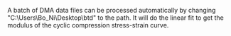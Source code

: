 A batch of DMA data files can be processed automatically by changing "C:\Users\Bo_Ni\Desktop\btd" to the path. It will do the linear fit to get the modulus of the cyclic compression stress-strain curve.
